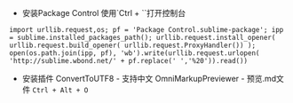 * 安装Package Control 使用`Ctrl + ``打开控制台
```
import urllib.request,os; pf = 'Package Control.sublime-package'; ipp = sublime.installed_packages_path(); urllib.request.install_opener( urllib.request.build_opener( urllib.request.ProxyHandler()) ); open(os.path.join(ipp, pf), 'wb').write(urllib.request.urlopen( 'http://sublime.wbond.net/' + pf.replace(' ','%20')).read())
```
* 安装插件
ConvertToUTF8 - 支持中文
OmniMarkupPreviewer - 预览.md文件  `Ctrl + Alt + O`
